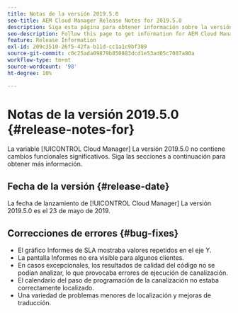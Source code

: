 ```yaml
---
title: Notas de la versión 2019.5.0
seo-title: AEM Cloud Manager Release Notes for 2019.5.0
description: Siga esta página para obtener información sobre la versión 2019.5.0 de Cloud Manager.
seo-description: Follow this page to get information for AEM Cloud Manager Release 2019.5.0.
feature: Release Information
exl-id: 209c3510-26f5-42fa-b11d-cc1a1c9bf389
source-git-commit: c0c25ada09879b850883dcd1e53ad05c7087a80a
workflow-type: tm+mt
source-wordcount: '98'
ht-degree: 10%

---
```


# Notas de la versión 2019.5.0 {#release-notes-for}

La variable [!UICONTROL Cloud Manager] La versión 2019.5.0 no contiene cambios funcionales significativos. Siga las secciones a continuación para obtener más información.

## Fecha de la versión {#release-date}

La fecha de lanzamiento de [!UICONTROL Cloud Manager] La versión 2019.5.0 es el 23 de mayo de 2019.


## Correcciones de errores {#bug-fixes}

* El gráfico Informes de SLA mostraba valores repetidos en el eje Y.
* La pantalla Informes no era visible para algunos clientes.
* En casos excepcionales, los resultados de calidad del código no se podían analizar, lo que provocaba errores de ejecución de canalización.
* El calendario del paso de programación de la canalización no estaba correctamente localizado.
* Una variedad de problemas menores de localización y mejoras de traducción.
